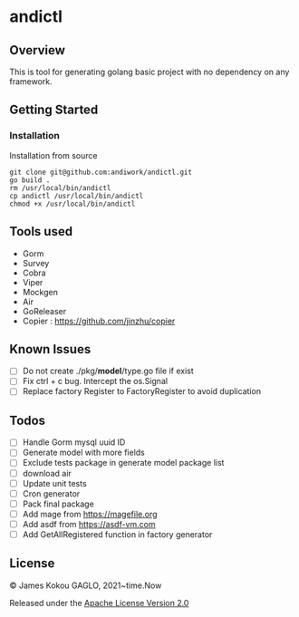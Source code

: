# andictl

## Overview
This is tool for generating golang  basic project with no dependency on any framework.
## Getting Started
### Installation
Installation from source 
```
git clone git@github.com:andiwork/andictl.git
go build .
rm /usr/local/bin/andictl
cp andictl /usr/local/bin/andictl
chmod +x /usr/local/bin/andictl
```

## Tools used
- Gorm
- Survey
- Cobra
- Viper
- Mockgen
- Air
- GoReleaser
- Copier : https://github.com/jinzhu/copier

## Known Issues
* [ ] Do not create ./pkg/__model__/type.go file if  exist
* [ ] Fix ctrl + c bug. Intercept the os.Signal
* [ ] Replace factory Register to FactoryRegister to avoid duplication

## Todos
* [ ] Handle Gorm mysql uuid ID
* [ ] Generate model with more fields
* [ ] Exclude tests package in generate model package list
* [ ] download air
* [ ] Update unit tests
* [ ] Cron generator
* [ ] Pack final package
* [ ] Add mage from https://magefile.org
* [ ] Add asdf from https://asdf-vm.com
* [ ] Add GetAllRegistered function in factory generator

## License

© James Kokou GAGLO, 2021~time.Now

Released under the [Apache License Version 2.0](https://www.apache.org/licenses/LICENSE-2.0.txt)
